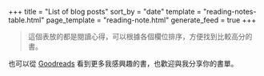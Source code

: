 +++
title = "List of blog posts"
sort_by = "date"
template = "reading-notes-table.html"
page_template = "reading-note.html"
generate_feed = true
+++

> 這個表放的都是閱讀心得，可以根據各個欄位排序，方便找到比較高分的書。

也可以從 [Goodreads](https://www.goodreads.com/user/show/97161128-mick-zhuang) 看到更多我感興趣的書，也歡迎與我分享你的書單。
